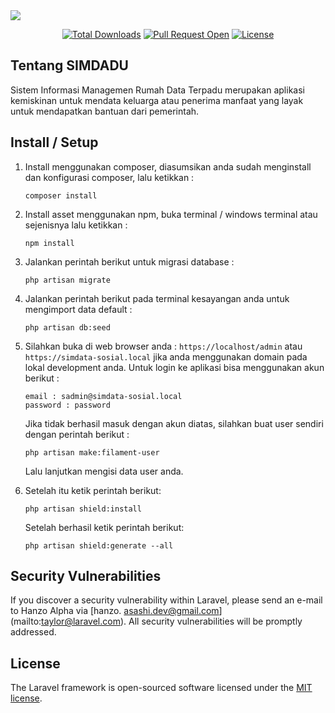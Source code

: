 <img src="https://banners.beyondco.de/SIMDADU.png?theme=dark&packageManager=composer+require&packageName=hanzo-alpha%2Fsimdata-sosial&pattern=brickWall&style=style_1&description=Sistem+Informasi+Rumah+Data+Terpadu&md=1&showWatermark=1&fontSize=100px&images=home">

<p align="center">
<a href="https://github.com/hanzo-alpha/simdata-sosial"><img src="https://img.shields.io/github/downloads/hanzo-alpha/simdata-sosial/total" alt="Total Downloads"></a>
<a href="https://github.com/hanzo-alpha/simdata-sosial"><img src="https://img.shields.io/github/issues-pr/hanzo-alpha/simdata-sosial" alt="Pull Request Open"></a>
<a href="https://github.com/hanzo-alpha/simdata-sosial"><img src="https://img.shields.io/github/license/hanzo-alpha/simdata-sosial?style=flat-square&logo=mit" alt="License"></a>
</p>

## Tentang SIMDADU

Sistem Informasi Managemen Rumah Data Terpadu merupakan aplikasi kemiskinan untuk mendata keluarga atau penerima
manfaat yang layak untuk mendapatkan bantuan dari pemerintah.

## Install / Setup

1. Install menggunakan composer, diasumsikan anda sudah menginstall dan konfigurasi composer, lalu ketikkan :
    ``` 
    composer install
    ```

2. Install asset menggunakan npm, buka terminal / windows terminal atau sejenisnya lalu ketikkan :
    ````
    npm install
    ````
3. Jalankan perintah berikut untuk migrasi database :
   ````
   php artisan migrate
   ````
4. Jalankan perintah berikut pada terminal kesayangan anda untuk mengimport data default :
    ````
   php artisan db:seed
   ````
5. Silahkan buka di web browser anda : ```https://localhost/admin``` atau ```https://simdata-sosial.local```
   jika anda menggunakan domain pada lokal development anda. Untuk login ke aplikasi bisa menggunakan akun berikut :
    ````
   email : sadmin@simdata-sosial.local
   password : password
   ````
   Jika tidak berhasil masuk dengan akun diatas, silahkan buat user sendiri dengan perintah berikut :
   ````
   php artisan make:filament-user
   ````
   Lalu lanjutkan mengisi data user anda.
6. Setelah itu ketik perintah berikut:
    ````
   php artisan shield:install
    ````
   Setelah berhasil ketik perintah berikut:
    ````
   php artisan shield:generate --all
    ````

## Security Vulnerabilities

If you discover a security vulnerability within Laravel, please send an e-mail to Hanzo Alpha via [hanzo.
asashi.dev@gmail.com]
(mailto:taylor@laravel.com). All security vulnerabilities will be promptly addressed.

## License

The Laravel framework is open-sourced software licensed under the [MIT license](https://opensource.org/licenses/MIT).
